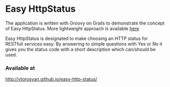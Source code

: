 # Easy HttpStatus

The application is written with Groovy on Grails to demonstrate the concept of Easy HttpStatus. More lightweight approach is available [here](https://github.com/vtorosyan/easy-http-status)

Easy HttpStatus is designated to make choosing an HTTP status for RESTfull services easy. By answering to simple questions with Yes or No it gives you the status code with a short description which can/should be used.

### Available at

http://vtorosyan.github.io/easy-http-status/

